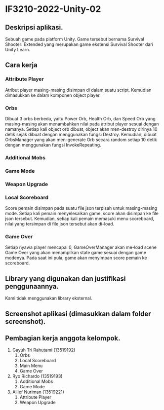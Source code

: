 # IF3210-2022-Unity-02

## Deskripsi aplikasi.
 Sebuah game pada platform Unity. Game tersebut bernama Survival Shooter: Extended yang merupakan game ekstensi Survival Shooter dari Unity Learn.

## Cara kerja
### Attribute Player
Atribut player masing-masing disimpan di dalam suatu script. Kemudian dimasukkan ke dalam komponen object player.
### Orbs
Dibuat 3 orbs berbeda, yaitu Power Orb, Health Orb, dan Speed Orb yang masing-masing akan menambahkan nilai pada atribut player sesuai dengan namanya. Setiap kali object orb dibuat, object akan men-destroy dirinya 10 detik sejak dibuat dengan menggunakan fungsi Destroy. Kemudian, dibuat OrbsManager yang akan men-generate Orb secara random setiap 10 detik dengan menggunakan fungsi InvokeRepeating.

### Additional Mobs
### Game Mode
### Weapon Upgrade
### Local Scoreboard
Score pemain disimpan pada suatu file json terpisah untuk masing-masing mode. Setiap kali pemain menyelesaikan game, score akan disimpan ke file json tersebut. Kemudian, setiap kali pemain memasuki menu scoreboard, nilai yang tersimpan di file json tersebut akan di-load.
### Game Over
Setiap nyawa player mencapai 0, GameOverManager akan me-load scene Game Over yang akan menampilkan state game sesuai dengan game modenya. Pada saat ini pula, game akan menyimpan score pemain ke scoreboard.

## Library yang digunakan dan justifikasi penggunaannya.
Kami tidak menggunakan library eksternal.

## Screenshot aplikasi (dimasukkan dalam folder screenshot).


## Pembagian kerja anggota kelompok.
1. Gayuh Tri Rahutami (13519192)
   1. Orbs
   2. Local Scoreboard
   3. Main Menu
   4. Game Over
2. Ryo Richardo (13519193)
   1. Additional Mobs
   2. Game Mode
3. Allief Nuriman (13519221)
   1. Attribute Player
   2. Weapon Upgrade